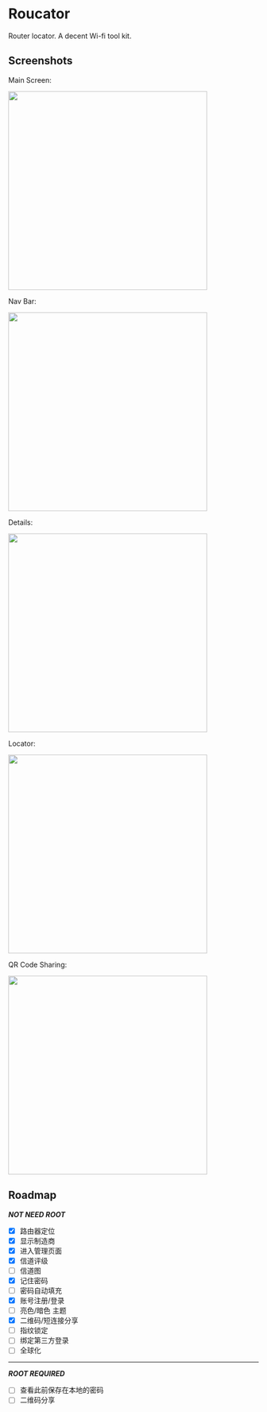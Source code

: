 # Roucator
Router locator. A decent Wi-fi tool kit.

## Screenshots
Main Screen:

 <img src="https://www.notion.so/image/https%3A%2F%2Fs3-us-west-2.amazonaws.com%2Fsecure.notion-static.com%2Fb9d82407-e0e8-4601-bcb8-b40a820a3f1d%2F1.jpg?table=block&id=dd6e4bde-5313-4c47-988a-f9f4d8747044&width=2580&userId=&cache=v2" width="400">

Nav Bar:

 <img src="https://www.notion.so/image/https%3A%2F%2Fs3-us-west-2.amazonaws.com%2Fsecure.notion-static.com%2F25754cf2-2d9a-4ea3-b07a-f1e72f860520%2F2.jpg?table=block&id=fef9b3c9-cba0-44ed-9455-14f9b40a79c7&width=2560&userId=&cache=v2" width="400">
 
 Details:
 
 <img src="https://www.notion.so/image/https%3A%2F%2Fs3-us-west-2.amazonaws.com%2Fsecure.notion-static.com%2Ff0e392b4-2e3b-4e84-a892-98906c3b9dad%2F3.jpg?table=block&id=3b75ee53-3d21-4057-8d46-6af245b7e4ea&width=2560&userId=&cache=v2" width="400">

 Locator:
 
 <img src="https://www.notion.so/image/https%3A%2F%2Fs3-us-west-2.amazonaws.com%2Fsecure.notion-static.com%2Fd5477e69-2b6a-40d6-8754-2dcf0c4151f0%2F4.jpg?table=block&id=7e592ac2-cf67-4d61-94d4-f4f56e1ba2d3&width=2560&userId=&cache=v2" width="400">

 QR Code Sharing:
 
 <img src="https://www.notion.so/image/https%3A%2F%2Fs3-us-west-2.amazonaws.com%2Fsecure.notion-static.com%2F9610878b-8196-46b1-8845-99de696fc51f%2F5.jpg?table=block&id=658e0871-c320-469c-9a03-18966d77aa65&width=2560&userId=&cache=v2" width="400">


## Roadmap
***NOT NEED ROOT***

- [x] 路由器定位
- [x] 显示制造商
- [x] 进入管理页面
- [x] 信道评级
- [ ] 信道图
- [x] 记住密码
- [ ] 密码自动填充
- [x] 账号注册/登录
- [ ] 亮色/暗色 主题
- [x] 二维码/短连接分享
- [ ] 指纹锁定
- [ ] 绑定第三方登录
- [ ] 全球化

-------------------

***ROOT REQUIRED***

- [ ] 查看此前保存在本地的密码
- [ ] 二维码分享
